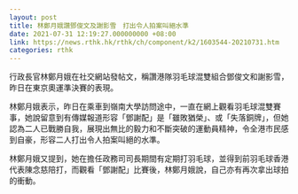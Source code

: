 ```yaml
---
layout: post
title: 林鄭月娥讚鄧俊文及謝影雪　打出令人拍案叫絕水準
date: 2021-07-31 12:19:27.000000000 +08:00
link: https://news.rthk.hk/rthk/ch/component/k2/1603544-20210731.htm
categories: rthk
---
```


行政長官林鄭月娥在社交網站發帖文，稱讚港隊羽毛球混雙組合鄧俊文和謝影雪，昨日在東京奧運準決賽的表現。

林鄭月娥表示，昨日在乘車到嶺南大學訪問途中，一直在網上觀看羽毛球混雙賽事，她說留意到有傳媒報道形容「鄧謝配」是「雖敗猶榮」、或「失落銅牌」，但她認為二人已戰勝自我，展現出無比的毅力和不斷突破的運動員精神，令全港巿民感到自豪，形容二人打出令人拍案叫絕的水準。

林鄭月娥又提到，她在擔任政務司司長期間有定期打羽毛球，並得到前羽毛球香港代表陳念慈陪打，而觀看「鄧謝配」比賽後，林鄭月娥說，自己亦有再次拿出球拍的衝動。
